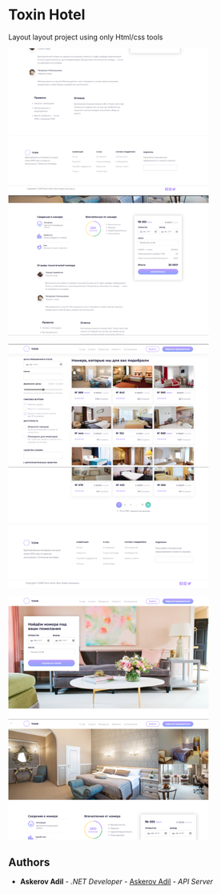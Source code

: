 # Toxin Hotel

Layout layout project using only Html/css tools

<p float="flex">
  <img src="https://github.com/AskerovAdil/Hotel/blob/master/Toxin/room3.png"  width="400"/> 
  
  <img src="https://github.com/AskerovAdil/Hotel/blob/master/Toxin/room2.png"  width="400"/> 
</p>
  
<p float="flex">
    <img src="https://github.com/AskerovAdil/Hotel/blob/master/Toxin/set1.png" width="400"/>
  <img src="https://github.com/AskerovAdil/Hotel/blob/master/Toxin/set2.png" width="400" />
</p>
<p class="flex">
  <img src="https://github.com/AskerovAdil/Hotel/blob/master/Toxin/search.png" width="400" />

  <img  src="https://github.com/AskerovAdil/Hotel/blob/master/Toxin/room.png" width="400"/>
</p>

## Authors

* **Askerov Adil** - *.NET Developer* - [Askerov Adil](https://github.com/AskerovAdil) - *API Server*
